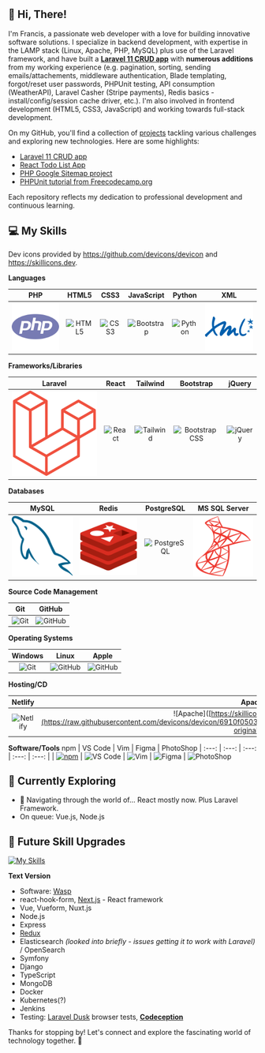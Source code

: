 ## 👋 Hi, There!

I'm Francis, a passionate web developer with a love for building innovative software solutions. I specialize in backend development, with expertise in the LAMP stack (Linux, Apache, PHP, MySQL) plus use of the Laravel framework, and have built a **[Laravel 11 CRUD app](https://github.com/dialeleven/laravel-crud-in-50-minutes-for-beginners-from-scratch)** with **numerous additions** from my working experience (e.g. pagination, sorting, sending emails/attachements, middleware authentication, Blade templating, forgot/reset user passwords, PHPUnit testing, API consumption (WeatherAPI), Laravel Casher (Stripe payments), Redis basics - install/config/session cache driver, etc.). I'm also involved in frontend development (HTML5, CSS3, JavaScript) and working towards full-stack development.

On my GitHub, you'll find a collection of [projects](https://github.com/dialeleven?tab=repositories) tackling various challenges and exploring new technologies. Here are some highlights:

- [Laravel 11 CRUD app](https://github.com/dialeleven/laravel-crud-in-50-minutes-for-beginners-from-scratch)
- [React Todo List App](https://github.com/dialeleven/react-todo-app-medium)
- [PHP Google Sitemap project](https://github.com/dialeleven/php-google-sitemap) 
- [PHPUnit tutorial from Freecodecamp.org](https://github.com/dialeleven/php_unit_freecodecamp)

Each repository reflects my dedication to professional development and continuous learning.

<!-- [<username>'s Stats](https://github-readme-stats.vercel.app/api?username=dialeleven&theme=vue-dark&show_icons=true&hide_border=true&count_private=true) -->

## :computer: My Skills

Dev icons provided by https://github.com/devicons/devicon and https://skillicons.dev.

**Languages**

| PHP | HTML5 | CSS3 | JavaScript | Python | XML 
| :---: | :---: | :---: | :---: | :---: | :---: | 
| ![PHP](https://raw.githubusercontent.com/devicons/devicon/master/icons/php/php-plain.svg) | ![HTML5](https://skillicons.dev/icons?i=html) | ![CSS3](https://skillicons.dev/icons?i=css) | ![Bootstrap](https://skillicons.dev/icons?i=js) | ![Python](https://skillicons.dev/icons?i=python)  | ![XML](https://raw.githubusercontent.com/devicons/devicon/6910f0503efdd315c8f9b858234310c06e04d9c0/icons/xml/xml-plain.svg)


**Frameworks/Libraries**

Laravel | React | Tailwind | Bootstrap | jQuery |
| :---: | :---: | :---: | :---: | :---: |
| ![Laravel](https://raw.githubusercontent.com/devicons/devicon/6910f0503efdd315c8f9b858234310c06e04d9c0/icons/laravel/laravel-original.svg) | ![React](https://skillicons.dev/icons?i=react) | ![Tailwind](https://skillicons.dev/icons?i=tailwind)| ![Bootstrap CSS](https://skillicons.dev/icons?i=bootstrap) | ![jQuery](https://skillicons.dev/icons?i=jquery)


**Databases**

MySQL | Redis | PostgreSQL | MS SQL Server |
| :---: | :---: | :---: | :---: |
| ![MySQL](https://raw.githubusercontent.com/devicons/devicon/6910f0503efdd315c8f9b858234310c06e04d9c0/icons/mysql/mysql-original.svg) | ![Redis](https://raw.githubusercontent.com/devicons/devicon/6910f0503efdd315c8f9b858234310c06e04d9c0/icons/redis/redis-original.svg) | ![PostgreSQL](https://skillicons.dev/icons?i=postgres) | ![MS SQL Server](https://raw.githubusercontent.com/devicons/devicon/6910f0503efdd315c8f9b858234310c06e04d9c0/icons/microsoftsqlserver/microsoftsqlserver-plain.svg)


**Source Code Management**

Git | GitHub |
| :---: | :---: |
| ![Git](https://skillicons.dev/icons?i=git) | ![GitHub](https://skillicons.dev/icons?i=github) |


**Operating Systems**

Windows | Linux | Apple |
| :---: | :---: | :---: |
| ![Git](https://skillicons.dev/icons?i=windows) | ![GitHub](https://skillicons.dev/icons?i=linux) | ![GitHub](https://skillicons.dev/icons?i=apple) |

**Hosting/CD**

Netlify | Apache | Microsoft IIS | Amazon AWS |
| :---: | :---: | :---: | :---: |
| ![Netlify](https://skillicons.dev/icons?i=netlify) | ![Apache]([https://skillicons.dev/icons?i=apache](https://raw.githubusercontent.com/devicons/devicon/6910f0503efdd315c8f9b858234310c06e04d9c0/icons/apache/apache-original.svg) | ![Microsoft IIS](https://skillicons.dev/icons?i=microsoft](https://logowik.com/content/uploads/images/microsoft-iis2928.jpg) | ![Amazon]([https://skillicons.dev/icons?i=amazonaws](https://raw.githubusercontent.com/devicons/devicon/6910f0503efdd315c8f9b858234310c06e04d9c0/icons/amazonwebservices/amazonwebservices-plain-wordmark.svg) |

**Software/Tools**
npm | VS Code | Vim | Figma | PhotoShop
| :---: | :---: | :---: | :---: | :---: |
| [![npm](https://skillicons.dev/icons?i=npm)](https://nodejs.org/en) | ![VS Code](https://skillicons.dev/icons?i=vscode) | ![Vim](https://skillicons.dev/icons?i=vim) | ![Figma](https://skillicons.dev/icons?i=figma) | ![PhotoShop](https://skillicons.dev/icons?i=ps)

## 🌱 Currently Exploring
- 🚀 Navigating through the world of... React mostly now. Plus Laravel Framework.
- On queue: Vue.js, Node.js
 
## 🤔 Future Skill Upgrades
[![My Skills](https://skillicons.dev/icons?i=nextjs,vue,nuxtjs,nodejs,express,elasticsearch,redux,symfony,django,ts,mongodb,docker,kubernetes,jenkins)](https://skillicons.dev)

**Text Version**
- Software: [Wasp](https://wasp-lang.dev)
- react-hook-form, [Next.js](https://nextjs.org) - React framework
- Vue, Vueform, Nuxt.js
- Node.js
- Express
- [Redux](https://redux.js.org/)
- Elasticsearch *(looked into briefly - issues getting it to work with Laravel)* / OpenSearch
- Symfony
- Django
- TypeScript
- MongoDB
- Docker
- Kubernetes(?)
- Jenkins
- Testing: [Laravel Dusk](https://laravel.com/docs/11.x/dusk) browser tests, **[Codeception](https://codeception.com)**

Thanks for stopping by! Let's connect and explore the fascinating world of technology together. 🚀


<!--
**dialeleven/dialeleven** is a ✨ _special_ ✨ repository because its `README.md` (this file) appears on your GitHub profile.

Here are some ideas to get you started:

- 🔭 I’m currently working on ...
- 🌱 I’m currently learning ...
- 👯 I’m looking to collaborate on ...
- 🤔 I’m looking for help with ...
- 💬 Ask me about ...
- 📫 How to reach me: ...
- 😄 Pronouns: ...
- ⚡ Fun fact: ...
-->
